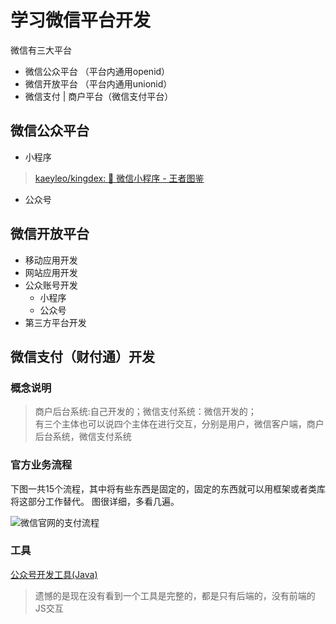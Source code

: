 # 学习微信平台开发

微信有三大平台

- 微信公众平台 （平台内通用openid）
- 微信开放平台 （平台内通用unionid）
- 微信支付 | 商户平台（微信支付平台）

## 微信公众平台

- 小程序
> [kaeyleo/kingdex: 📱 微信小程序 - 王者图鉴](https://github.com/kaeyleo/kingdex)

- 公众号


## 微信开放平台

- 移动应用开发
- 网站应用开发
- 公众账号开发
    - 小程序
    - 公众号
- 第三方平台开发




## 微信支付（财付通）开发

### 概念说明

> 商户后台系统:自己开发的；微信支付系统：微信开发的；  
有三个主体也可以说四个主体在进行交互，分别是用户，微信客户端，商户后台系统，微信支付系统

### 官方业务流程

下图一共15个流程，其中将有些东西是固定的，固定的东西就可以用框架或者类库将这部分工作替代。
图很详细，多看几遍。

![微信官网的支付流程](https://pay.weixin.qq.com/wiki/doc/api/img/chapter7_4_1.png)

### 工具

[公众号开发工具(Java)](https://github.com/Wechat-Group/weixin-java-tools)

> 遗憾的是现在没有看到一个工具是完整的，都是只有后端的，没有前端的JS交互